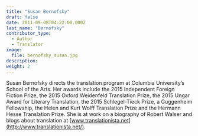```yaml
---
title: "Susan Bernofsky"
draft: false
date: 2011-09-08T04:22:00.000Z
last_name: "Bernofsky"
contributor_type:
  - Author
  - Translator
image:
  file: bernofsky_susan.jpg
description:
weight: 2
---
```


Susan Bernofsky directs the translation program at Columbia University’s School of the Arts. Her awards include the 2015 Independent Foreign Fiction Prize, the 2015 Oxford Weidenfeld Translation Prize, the 2015 Ungar Award for Literary Translation, the 2015 Schlegel-Tieck Prize, a Guggenheim Fellowship, the Helen and Kurt Wolff Translation Prize and the Hermann Hesse Translation Prize. She is at work on a biography of Robert Walser and blogs about translation at [www.translationista.net](http://www.translationista.net/).

